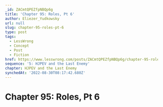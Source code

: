 ```yaml
---
_id: ZACmtQPEZfpNBQp6g
title: 'Chapter 95: Roles, Pt 6'
author: Eliezer_Yudkowsky
url: null
slug: chapter-95-roles-pt-6
type: post
tags:
  - LessWrong
  - Concept
  - Post
  - Fiction
href: https://www.lesswrong.com/posts/ZACmtQPEZfpNBQp6g/chapter-95-roles-pt-6
sequence: '5: HJPEV and the Last Enemy'
chapter: HJPEV and the Last Enemy
synchedAt: '2022-08-30T08:17:42.680Z'
---
```

# Chapter 95: Roles, Pt 6

